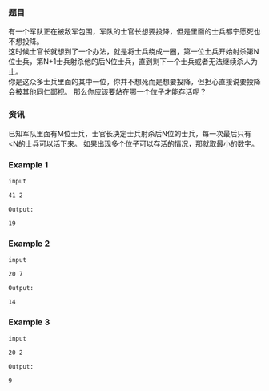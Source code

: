### 题目
有一个军队正在被敌军包围，军队的士官长想要投降，但是里面的士兵都宁愿死也不想投降。    
这时候士官长就想到了一个办法，就是将士兵绕成一圈，第一位士兵开始射杀第N位士兵，第N+1士兵射杀他的后N位士兵，直到剩下一个士兵或者无法继续杀人为止。    
你是这众多士兵里面的其中一位，你并不想死而是想要投降，但担心直接说要投降会被其他同仁鄙视。 那么你应该要站在哪一个位子才能存活呢？   

### 资讯
已知军队里面有M位士兵，士官长决定士兵射杀后N位的士兵，每一次最后只有<N的士兵可以活下来。 如果出现多个位子可以存活的情况，那就取最小的数字。

### Example 1  
`input`
```
41 2
```

`Output: `
```
19
```

### Example 2  
`input`
```
20 7
```

`Output: `
```
14
```

### Example 3 
`input`
```
20 2
```

`Output: `
```
9
```

